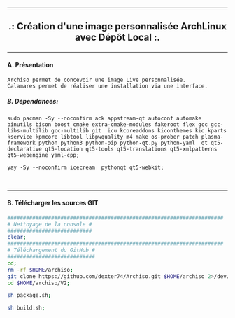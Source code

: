 ----------------------------------------------------------------------------------------------------------------------------------------------------------
<h2><b><p align='center'> .: Création d'une image personnalisée ArchLinux avec Dépôt Local :.</b></h2>

----------------------------------------------------------------------------------------------------------------------------------------------------------
#### A. Présentation
```
Archiso permet de concevoir une image Live personnalisée.
Calamares permet de réaliser une installation via une interface.
```

##### B. Dépendances:
```
sudo pacman -Sy --noconfirm ack appstream-qt autoconf automake binutils bison boost cmake extra-cmake-modules fakeroot flex gcc gcc-libs-multilib gcc-multilib git  icu kcoreaddons kiconthemes kio kparts kservice kpmcore libtool libpwquality m4 make os-prober patch plasma-framework python python3 python-pip python-qt.py python-yaml  qt qt5-declarative qt5-location qt5-tools qt5-translations qt5-xmlpatterns qt5-webengine yaml-cpp;

yay -Sy --noconfirm icecream  pythonqt qt5-webkit; 
```

<br />

----------------------------------------------------------------------------------------------------------------------------------------------------------
#### B. Télécharger les sources GIT
```bash
#####################################################################
# Nettoyage de la console #
###########################
clear;
#####################################################################
# Téléchargement du GitHub #
############################
cd;
rm -rf $HOME/archiso;
git clone https://github.com/dexter74/Archiso.git $HOME/archiso 2>/dev/null;
cd $HOME/archiso/V2;

sh package.sh;

sh build.sh;
```
